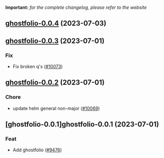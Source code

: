 **Important:**
*for the complete changelog, please refer to the website*




## [ghostfolio-0.0.4](https://github.com/truecharts/charts/compare/ghostfolio-0.0.3...ghostfolio-0.0.4) (2023-07-03)




## [ghostfolio-0.0.3](https://github.com/truecharts/charts/compare/ghostfolio-0.0.2...ghostfolio-0.0.3) (2023-07-01)

### Fix

- Fix broken q's ([#10073](https://github.com/truecharts/charts/issues/10073))
  
  


## [ghostfolio-0.0.2](https://github.com/truecharts/charts/compare/ghostfolio-0.0.1...ghostfolio-0.0.2) (2023-07-01)

### Chore

- update helm general non-major ([#10069](https://github.com/truecharts/charts/issues/10069))
  
  


## [ghostfolio-0.0.1]ghostfolio-0.0.1 (2023-07-01)

### Feat

- Add ghostfolio ([#9476](https://github.com/truecharts/charts/issues/9476))
  
  